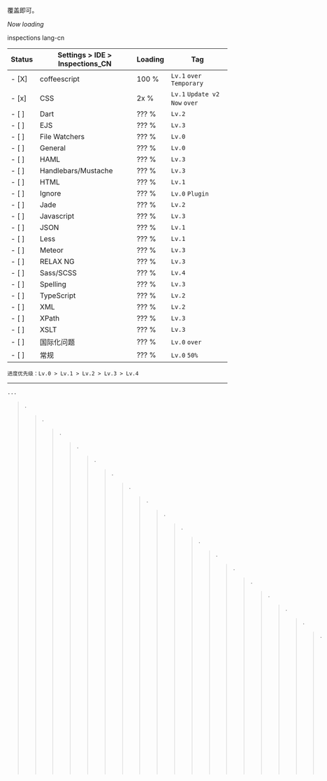 覆盖即可。

_Now loading_  


inspections lang-cn 


| Status |       Settings > IDE > Inspections_CN     |Loading |     Tag     |
|------|---------------------------------------------|--------|-------------|
|- [X] | coffeescript                                | 100 %  | `Lv.1` `over` `Temporary`   |
|- [x] | CSS                                         |  2x %  | `Lv.1` `Update v2` `Now` `over` |
|- [ ] | Dart                                        | ??? %  | `Lv.2`       |
|- [ ] | EJS                                         | ??? %  | `Lv.3`       |
|- [ ] | File Watchers                               | ??? %  | `Lv.0`       |
|- [ ] | General                                     | ??? %  | `Lv.0`       |
|- [ ] | HAML                                        | ??? %  | `Lv.3`       |
|- [ ] | Handlebars\/Mustache                        | ??? %  | `Lv.3`       |
|- [ ] | HTML                                        | ??? %  | `Lv.1`       |
|- [ ] | Ignore                                      | ??? %  | `Lv.0` `Plugin` |
|- [ ] | Jade                                        | ??? %  | `Lv.2`       |
|- [ ] | Javascript                                  | ??? %  | `Lv.3`       |
|- [ ] | JSON                                        | ??? %  | `Lv.1`       |  
|- [ ] | Less                                        | ??? %  | `Lv.1`       |
|- [ ] | Meteor                                      | ??? %  | `Lv.3`       |
|- [ ] | RELAX NG                                    | ??? %  | `Lv.3`       |
|- [ ] | Sass\/SCSS                                  | ??? %  | `Lv.4`       |
|- [ ] | Spelling                                    | ??? %  | `Lv.3`       |
|- [ ] | TypeScript                                  | ??? %  | `Lv.2`       |
|- [ ] | XML                                         | ??? %  | `Lv.2`       |
|- [ ] | XPath                                       | ??? %  | `Lv.3`       |
|- [ ] | XSLT                                        | ??? %  | `Lv.3`       |
|- [ ] | 国际化问题                                   | ??? %  | `Lv.0` `over`|
|- [ ] | 常规                                         | ??? %  | `Lv.0` `50%` |

`进度优先级：Lv.0 > Lv.1 > Lv.2 > Lv.3 > Lv.4`  


----





```
...
```

> .
>> .
>>> .
>>>> .
>>>>> .
>>>>>> .
>>>>>>> .
>>>>>>>> .
>>>>>>>>> .
>>>>>>>>>> .
>>>>>>>>>>> .
>>>>>>>>>>>> .
>>>>>>>>>>>>> .
>>>>>>>>>>>>>> .
>>>>>>>>>>>>>>> .
>>>>>>>>>>>>>>>> .
>>>>>>>>>>>>>>>>> .
>>>>>>>>>>>>>>>>>> .
>>>>>>>>>>>>>>>>>>> .
>>>>>>>>>>>>>>>>>>>> .
>>>>>>>>>>>>>>>>>>>>> .
>>>>>>>>>>>>>>>>>>>>>> .
>>>>>>>>>>>>>>>>>>>>>>> .
>>>>>>>>>>>>>>>>>>>>>>>> .
>>>>>>>>>>>>>>>>>>>>>>>>> .
>>>>>>>>>>>>>>>>>>>>>>>>>> .
>>>>>>>>>>>>>>>>>>>>>>>>>>> .
>>>>>>>>>>>>>>>>>>>>>>>>>>>> .
